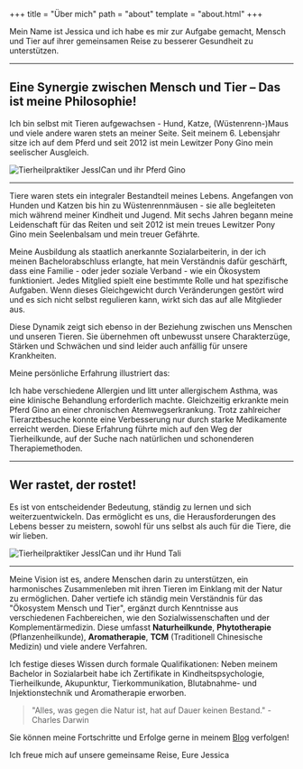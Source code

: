 +++
title = "Über mich"
path = "about"
template = "about.html"
+++

Mein Name ist Jessica und ich habe es mir zur Aufgabe gemacht, Mensch und Tier auf ihrer gemeinsamen Reise zu besserer Gesundheit zu unterstützen.

<div class="container marketing">
  <hr class="featurette-divider">
  <div class="row featurette">
    <div class="col-md-7 order-md-2">
      <h2 class="featurette-heading">Eine Synergie zwischen Mensch und Tier – Das ist meine Philosophie!</h2>
      <p class="lead">Ich bin selbst mit Tieren aufgewachsen - Hund, Katze, (Wüstenrenn-)Maus und viele andere waren stets an meiner Seite. Seit meinem 6. Lebensjahr sitze ich auf dem Pferd und seit 2012 ist mein Lewitzer Pony Gino mein seelischer Ausgleich.
</p>    
    </div>
    <div class="col-md-5">
        <picture>
          <source media="(max-width: 319px)" srcset="../img/ich_und_gino_320.avif 304w" type="image/avif" sizes="95vw">
          <source media="(max-width: 319px)" srcset="../img/ich_und_gino_320.webp 304w" type="image/webp" sizes="95vw">
          <source media="(max-width: 319px)" srcset="../img/ich_und_gino_320.jpeg 304w" type="image/jpeg" sizes="95vw">
          <source media="(min-width: 320px) and (max-width: 639px)" srcset="../img/ich_und_gino_640.avif 608w" type="image/avif" sizes="95vw">
          <source media="(min-width: 320px) and (max-width: 639px)" srcset="../img/ich_und_gino_640.webp 608w" type="image/webp" sizes="95vw">
          <source media="(min-width: 320px) and (max-width: 639px)" srcset="../img/ich_und_gino_640.jpeg 608w" type="image/jpeg" sizes="95vw">
          <source media="(min-width: 640px) and (max-width: 767px)" srcset="../img/ich_und_gino_768.avif 729w" type="image/avif" sizes="95vw">
          <source media="(min-width: 640px) and (max-width: 767px)" srcset="../img/ich_und_gino_768.webp 729w" type="image/webp" sizes="95vw">
          <source media="(min-width: 640px) and (max-width: 767px)" srcset="../img/ich_und_gino_768.jpeg 729w" type="image/jpeg" sizes="95vw">
          <source media="(min-width: 768px)" srcset="../img/ich_und_gino_1024.avif 972w" type="image/avif" sizes="95vw">
          <source media="(min-width: 768px)" srcset="../img/ich_und_gino_1024.webp 972w" type="image/webp" sizes="95vw">
          <source media="(min-width: 768px)" srcset="../img/ich_und_gino_1024.jpeg 972w" type="image/jpeg" sizes="95vw">
          <img src="../img/ich_und_gino_1024.jpeg" alt="Tierheilpraktiker JessICan und ihr Pferd Gino" title="Tierheilpraktiker JessICan und ihr Pferd Gino" loading="lazy" sizes="30vw"  class="featurette-image img-fluid mx-auto rounded-img" style="aspect-ratio: 1/1; object-fit: cover;">
        </picture>
    </div>
  </div>
  <hr class="featurette-divider">
</div>


Tiere waren stets ein integraler Bestandteil meines Lebens. Angefangen von Hunden und Katzen bis hin zu Wüstenrennmäusen - sie alle begleiteten mich während meiner Kindheit und Jugend. Mit sechs Jahren begann meine Leidenschaft für das Reiten und seit 2012 ist mein treues Lewitzer Pony Gino mein Seelenbalsam und mein treuer Gefährte.

Meine Ausbildung als staatlich anerkannte Sozialarbeiterin, in der ich meinen Bachelorabschluss erlangte, hat mein Verständnis dafür geschärft, dass eine Familie - oder jeder soziale Verband - wie ein Ökosystem funktioniert. Jedes Mitglied spielt eine bestimmte Rolle und hat spezifische Aufgaben. Wenn dieses Gleichgewicht durch Veränderungen gestört wird und es sich nicht selbst regulieren kann, wirkt sich das auf alle Mitglieder aus.

Diese Dynamik zeigt sich ebenso in der Beziehung zwischen uns Menschen und unseren Tieren. Sie übernehmen oft unbewusst unsere Charakterzüge, Stärken und Schwächen und sind leider auch anfällig für unsere Krankheiten.

Meine persönliche Erfahrung illustriert das:

Ich habe verschiedene Allergien und litt unter allergischem Asthma, was eine klinische Behandlung erforderlich machte. Gleichzeitig erkrankte mein Pferd Gino an einer chronischen Atemwegserkrankung. Trotz zahlreicher Tierarztbesuche konnte eine Verbesserung nur durch starke Medikamente erreicht werden. Diese Erfahrung führte mich auf den Weg der Tierheilkunde, auf der Suche nach natürlichen und schonenderen Therapiemethoden.

<div class="container marketing">
  <hr class="featurette-divider">
  <div class="row featurette">
    <div class="col-md-7">
      <h2 class="featurette-heading">Wer rastet, der rostet!</h2>
      <p class="lead">Es ist von entscheidender Bedeutung, ständig zu lernen und sich weiterzuentwickeln. Das ermöglicht es uns, die Herausforderungen des Lebens besser zu meistern, sowohl für uns selbst als auch für die Tiere, die wir lieben.
</p>    
    </div>
    <div class="col-md-5">
        <picture>
          <source media="(max-width: 319px)" srcset="../img/tali_320.avif 304w" type="image/avif" sizes="95vw">
          <source media="(max-width: 319px)" srcset="../img/tali_320.webp 304w" type="image/webp" sizes="95vw">
          <source media="(max-width: 319px)" srcset="../img/tali_320.jpeg 304w" type="image/jpeg" sizes="95vw">
          <source media="(min-width: 320px) and (max-width: 639px)" srcset="../img/tali_640.avif 608w" type="image/avif" sizes="95vw">
          <source media="(min-width: 320px) and (max-width: 639px)" srcset="../img/tali_640.webp 608w" type="image/webp" sizes="95vw">
          <source media="(min-width: 320px) and (max-width: 639px)" srcset="../img/tali_640.jpeg 608w" type="image/jpeg" sizes="95vw">
          <source media="(min-width: 640px) and (max-width: 767px)" srcset="../img/tali_768.avif 729w" type="image/avif" sizes="95vw">
          <source media="(min-width: 640px) and (max-width: 767px)" srcset="../img/tali_768.webp 729w" type="image/webp" sizes="95vw">
          <source media="(min-width: 640px) and (max-width: 767px)" srcset="../img/tali_768.jpeg 729w" type="image/jpeg" sizes="95vw">
          <source media="(min-width: 768px)" srcset="../img/tali_1024.avif 972w" type="image/avif" sizes="95vw">
          <source media="(min-width: 768px)" srcset="../img/tali_1024.webp 972w" type="image/webp" sizes="95vw">
          <source media="(min-width: 768px)" srcset="../img/tali_1024.jpeg 972w" type="image/jpeg" sizes="95vw">
          <img src="../img/tali_1024.jpeg" alt="Tierheilpraktiker JessICan und ihr Hund Tali" title="Tierheilpraktiker JessICan und ihr Hund Tali" loading="lazy" sizes="30vw"  class="featurette-image img-fluid mx-auto rounded-img" style="aspect-ratio: 1/1; object-fit: cover;">
        </picture>
    </div>
  </div>
  <hr class="featurette-divider">
</div>

Meine Vision ist es, andere Menschen darin zu unterstützen, ein harmonisches Zusammenleben mit ihren Tieren im Einklang mit der Natur zu ermöglichen. Daher vertiefe ich ständig mein Verständnis für das "Ökosystem Mensch und Tier", ergänzt durch Kenntnisse aus verschiedenen Fachbereichen, wie den Sozialwissenschaften und der Komplementärmedizin. Diese umfasst **Naturheilkunde**, **Phytotherapie** (Pflanzenheilkunde), **Aromatherapie**, **TCM** (Traditionell Chinesische Medizin) und viele andere Verfahren.

Ich festige dieses Wissen durch formale Qualifikationen: Neben meinem Bachelor in Sozialarbeit habe ich Zertifikate in Kindheitspsychologie, Tierheilkunde, Akupunktur, Tierkommunikation, Blutabnahme- und Injektionstechnik und Aromatherapie erworben.

> "Alles, was gegen die Natur ist, hat auf Dauer keinen Bestand." - Charles Darwin

Sie können meine Fortschritte und Erfolge gerne in meinem [Blog](../pages/blog/) verfolgen!

Ich freue mich auf unsere gemeinsame Reise,
Eure Jessica 